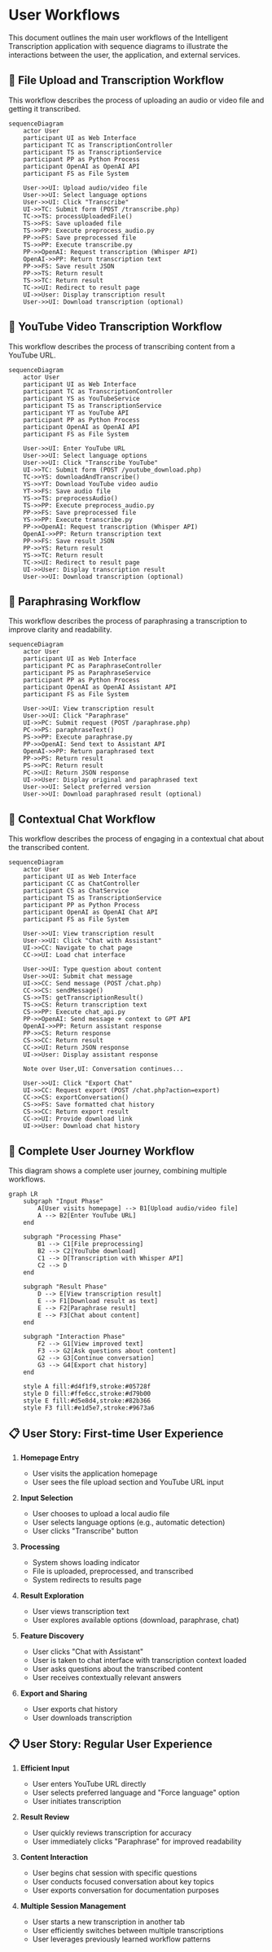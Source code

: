 # User Workflows

This document outlines the main user workflows of the Intelligent Transcription application with sequence diagrams to illustrate the interactions between the user, the application, and external services.

## 🔄 File Upload and Transcription Workflow

This workflow describes the process of uploading an audio or video file and getting it transcribed.

```mermaid
sequenceDiagram
    actor User
    participant UI as Web Interface
    participant TC as TranscriptionController
    participant TS as TranscriptionService
    participant PP as Python Process
    participant OpenAI as OpenAI API
    participant FS as File System

    User->>UI: Upload audio/video file
    User->>UI: Select language options
    User->>UI: Click "Transcribe"
    UI->>TC: Submit form (POST /transcribe.php)
    TC->>TS: processUploadedFile()
    TS->>FS: Save uploaded file
    TS->>PP: Execute preprocess_audio.py
    PP->>FS: Save preprocessed file
    TS->>PP: Execute transcribe.py
    PP->>OpenAI: Request transcription (Whisper API)
    OpenAI->>PP: Return transcription text
    PP->>FS: Save result JSON
    PP->>TS: Return result
    TS->>TC: Return result
    TC->>UI: Redirect to result page
    UI->>User: Display transcription result
    User->>UI: Download transcription (optional)
```

## 🔄 YouTube Video Transcription Workflow

This workflow describes the process of transcribing content from a YouTube URL.

```mermaid
sequenceDiagram
    actor User
    participant UI as Web Interface
    participant TC as TranscriptionController
    participant YS as YouTubeService
    participant TS as TranscriptionService
    participant YT as YouTube API
    participant PP as Python Process
    participant OpenAI as OpenAI API
    participant FS as File System

    User->>UI: Enter YouTube URL
    User->>UI: Select language options
    User->>UI: Click "Transcribe YouTube"
    UI->>TC: Submit form (POST /youtube_download.php)
    TC->>YS: downloadAndTranscribe()
    YS->>YT: Download YouTube video audio
    YT->>FS: Save audio file
    YS->>TS: preprocessAudio()
    TS->>PP: Execute preprocess_audio.py
    PP->>FS: Save preprocessed file
    YS->>PP: Execute transcribe.py
    PP->>OpenAI: Request transcription (Whisper API)
    OpenAI->>PP: Return transcription text
    PP->>FS: Save result JSON
    PP->>YS: Return result
    YS->>TC: Return result
    TC->>UI: Redirect to result page
    UI->>User: Display transcription result
    User->>UI: Download transcription (optional)
```

## 🔄 Paraphrasing Workflow

This workflow describes the process of paraphrasing a transcription to improve clarity and readability.

```mermaid
sequenceDiagram
    actor User
    participant UI as Web Interface
    participant PC as ParaphraseController
    participant PS as ParaphraseService
    participant PP as Python Process
    participant OpenAI as OpenAI Assistant API
    participant FS as File System

    User->>UI: View transcription result
    User->>UI: Click "Paraphrase"
    UI->>PC: Submit request (POST /paraphrase.php)
    PC->>PS: paraphraseText()
    PS->>PP: Execute paraphrase.py
    PP->>OpenAI: Send text to Assistant API
    OpenAI->>PP: Return paraphrased text
    PP->>PS: Return result
    PS->>PC: Return result
    PC->>UI: Return JSON response
    UI->>User: Display original and paraphrased text
    User->>UI: Select preferred version
    User->>UI: Download paraphrased result (optional)
```

## 🔄 Contextual Chat Workflow

This workflow describes the process of engaging in a contextual chat about the transcribed content.

```mermaid
sequenceDiagram
    actor User
    participant UI as Web Interface
    participant CC as ChatController
    participant CS as ChatService
    participant TS as TranscriptionService
    participant PP as Python Process
    participant OpenAI as OpenAI Chat API
    participant FS as File System

    User->>UI: View transcription result
    User->>UI: Click "Chat with Assistant"
    UI->>CC: Navigate to chat page
    CC->>UI: Load chat interface
    
    User->>UI: Type question about content
    User->>UI: Submit chat message
    UI->>CC: Send message (POST /chat.php)
    CC->>CS: sendMessage()
    CS->>TS: getTranscriptionResult()
    TS->>CS: Return transcription text
    CS->>PP: Execute chat_api.py
    PP->>OpenAI: Send message + context to GPT API
    OpenAI->>PP: Return assistant response
    PP->>CS: Return response
    CS->>CC: Return result
    CC->>UI: Return JSON response
    UI->>User: Display assistant response
    
    Note over User,UI: Conversation continues...
    
    User->>UI: Click "Export Chat"
    UI->>CC: Request export (POST /chat.php?action=export)
    CC->>CS: exportConversation()
    CS->>FS: Save formatted chat history
    CS->>CC: Return export result
    CC->>UI: Provide download link
    UI->>User: Download chat history
```

## 🔄 Complete User Journey Workflow

This diagram shows a complete user journey, combining multiple workflows.

```mermaid
graph LR
    subgraph "Input Phase"
        A[User visits homepage] --> B1[Upload audio/video file]
        A --> B2[Enter YouTube URL]
    end
    
    subgraph "Processing Phase"
        B1 --> C1[File preprocessing]
        B2 --> C2[YouTube download]
        C1 --> D[Transcription with Whisper API]
        C2 --> D
    end
    
    subgraph "Result Phase"
        D --> E[View transcription result]
        E --> F1[Download result as text]
        E --> F2[Paraphrase result]
        E --> F3[Chat about content]
    end
    
    subgraph "Interaction Phase"
        F2 --> G1[View improved text]
        F3 --> G2[Ask questions about content]
        G2 --> G3[Continue conversation]
        G3 --> G4[Export chat history]
    end
    
    style A fill:#d4f1f9,stroke:#05728f
    style D fill:#ffe6cc,stroke:#d79b00
    style E fill:#d5e8d4,stroke:#82b366
    style F3 fill:#e1d5e7,stroke:#9673a6
```

## 📋 User Story: First-time User Experience

1. **Homepage Entry**
   - User visits the application homepage
   - User sees the file upload section and YouTube URL input

2. **Input Selection**
   - User chooses to upload a local audio file
   - User selects language options (e.g., automatic detection)
   - User clicks "Transcribe" button

3. **Processing**
   - System shows loading indicator
   - File is uploaded, preprocessed, and transcribed
   - System redirects to results page

4. **Result Exploration**
   - User views transcription text
   - User explores available options (download, paraphrase, chat)

5. **Feature Discovery**
   - User clicks "Chat with Assistant"
   - User is taken to chat interface with transcription context loaded
   - User asks questions about the transcribed content
   - User receives contextually relevant answers

6. **Export and Sharing**
   - User exports chat history
   - User downloads transcription

## 📋 User Story: Regular User Experience

1. **Efficient Input**
   - User enters YouTube URL directly
   - User selects preferred language and "Force language" option
   - User initiates transcription

2. **Result Review**
   - User quickly reviews transcription for accuracy
   - User immediately clicks "Paraphrase" for improved readability

3. **Content Interaction**
   - User begins chat session with specific questions
   - User conducts focused conversation about key topics
   - User exports conversation for documentation purposes

4. **Multiple Session Management**
   - User starts a new transcription in another tab
   - User efficiently switches between multiple transcriptions
   - User leverages previously learned workflow patterns